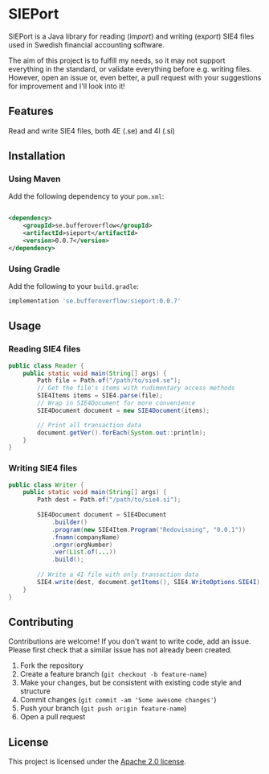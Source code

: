 # SIEPort

SIEPort is a Java library for reading (im*port*) and writing (ex*port*) SIE4 files used in Swedish financial accounting software.

The aim of this project is to fulfill my needs, so it may not support everything in the standard, or validate everything before e.g. writing files.
However, open an issue or, even better, a pull request with your suggestions for improvement and I'll look into it!

## Features

Read and write SIE4 files, both 4E (.se) and 4I (.si)

## Installation

### Using Maven

Add the following dependency to your `pom.xml`:

```xml

<dependency>
    <groupId>se.bufferoverflow</groupId>
    <artifactId>sieport</artifactId>
    <version>0.0.7</version>
</dependency>
```

### Using Gradle

Add the following to your `build.gradle`:

```gradle
implementation 'se.bufferoverflow:sieport:0.0.7'
```

## Usage

### Reading SIE4 files

```java
public class Reader {
    public static void main(String[] args) {
        Path file = Path.of("/path/to/sie4.se");
        // Get the file's items with rudimentary access methods 
        SIE4Items items = SIE4.parse(file);
        // Wrap in SIE4Document for more convenience
        SIE4Document document = new SIE4Document(items);

        // Print all transaction data
        document.getVer().forEach(System.out::println);
    }
}
```

### Writing SIE4 files

```java
public class Writer {
    public static void main(String[] args) {
        Path dest = Path.of("/path/to/sie4.si");
        
        SIE4Document document = SIE4Document
            .builder()
            .program(new SIE4Item.Program("Redovisning", "0.0.1"))
            .fnamn(companyName)
            .orgnr(orgNumber)
            .ver(List.of(...))
            .build();
        
        // Write a 4I file with only transaction data 
        SIE4.write(dest, document.getItems(), SIE4.WriteOptions.SIE4I);
    }
}
```

## Contributing

Contributions are welcome!
If you don't want to write code, add an issue.
Please first check that a similar issue has not already been created.

1. Fork the repository
2. Create a feature branch (`git checkout -b feature-name`)
3. Make your changes, but be consistent with existing code style and structure
4. Commit changes (`git commit -am 'Some awesome changes'`)
5. Push your branch (`git push origin feature-name`)
6. Open a pull request

## License

This project is licensed under the [Apache 2.0 license](LICENSE).
